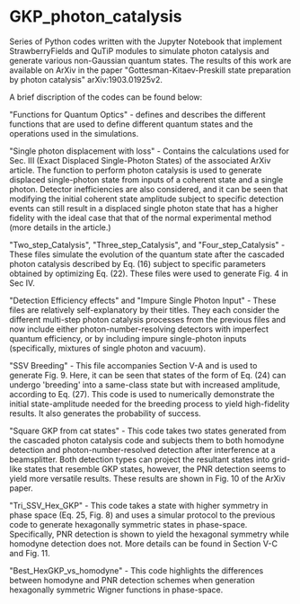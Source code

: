 # GKP_photon_catalysis
Series of Python codes written with the Jupyter Notebook that implement StrawberryFields and QuTiP modules to simulate photon catalysis and generate various non-Gaussian quantum states.  The results of this work are available on ArXiv in the paper "Gottesman-Kitaev-Preskill state preparation by photon catalysis" arXiv:1903.01925v2. 

A brief discription of the codes can be found below:

"Functions for Quantum Optics" - defines and describes the different functions that are used to define different quantum states and the operations used in the simulations.

"Single photon displacement with loss" - Contains the calculations used for Sec. III (Exact Displaced Single-Photon States) of the associated ArXiv article.  The function to perform photon catalysis is used to generate displaced single-photon state from inputs of a coherent state and a single photon.  Detector inefficiencies are also considered, and it can be seen that modifying the initial coherent state amplitude subject to specific detection events can still result in a displaced single photon state that has a higher fidelity with the ideal case that that of the normal experimental method (more details in the article.)

"Two_step_Catalysis", "Three_step_Catalysis", and "Four_step_Catalysis" - These files simulate the evolution of the quantum state after the cascaded photon catalysis described by Eq. (16) subject to specific parameters obtained by optimizing Eq. (22).  These files were used to generate Fig. 4 in Sec IV.

"Detection Efficiency effects" and "Impure Single Photon Input" - These files are relatively self-explanatory by their titles.  They each consider the different multi-step photon catalysis processes from the previous files and now include either photon-number-resolving detectors with imperfect quantum efficiency, or by including impure single-photon inputs (specifically, mixtures of single photon and vacuum).

"SSV Breeding" - This file accompanies Section V-A and is used to generate Fig. 9.  Here, it can be seen that states of the form of Eq. (24) can undergo 'breeding' into a same-class state but with increased amplitude, according to Eq. (27).  This code is used to numerically demonstrate the initial state-amplitude needed for the breeding process to yield high-fidelity results.  It also generates the probability of success.

"Square GKP from cat states" - This code takes two states generated from the cascaded photon catalysis code and subjects them to both homodyne detection and photon-number-resolved detection after interference at a beamsplitter.  Both detection types can project the resultant states into grid-like states that resemble GKP states, however, the PNR detection seems to yield more versatile results.  These results are shown in Fig. 10 of the ArXiv paper.

"Tri_SSV_Hex_GKP" - This code takes a state with higher symmetry in phase space (Eq. 25, Fig. 8) and uses a simular protocol to the previous code to generate hexagonally symmetric states in phase-space.  Specifically, PNR detection is shown to yield the hexagonal symmetry while homodyne detection does not.  More details can be found in Section V-C and Fig. 11.

"Best_HexGKP_vs_homodyne" - This code highlights the differences between homodyne and PNR detection schemes when generation hexagonally symmetric Wigner functions in phase-space.
